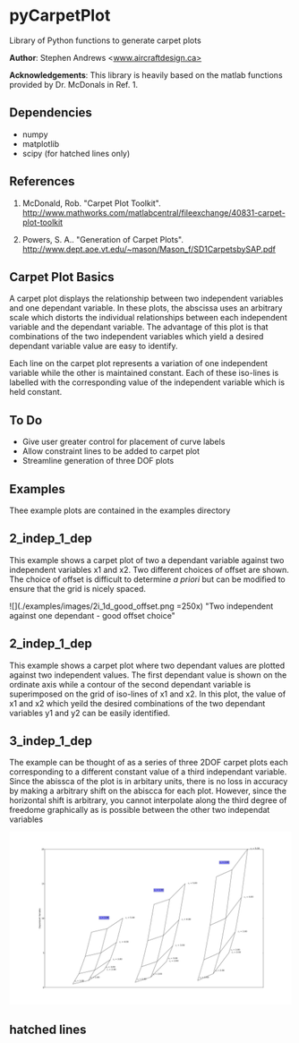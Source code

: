 pyCarpetPlot
============

Library of Python functions to generate carpet plots

**Author**: Stephen Andrews
			<www.aircraftdesign.ca>
			
**Acknowledgements**: This library is heavily based on the matlab functions provided by Dr. McDonals in Ref. 1.

Dependencies
------------

* numpy
* matplotlib
* scipy (for hatched lines only)


References
----------

1. McDonald, Rob. "Carpet Plot Toolkit". <http://www.mathworks.com/matlabcentral/fileexchange/40831-carpet-plot-toolkit>

2. Powers, S. A.. "Generation of Carpet Plots". <http://www.dept.aoe.vt.edu/~mason/Mason_f/SD1CarpetsbySAP.pdf>


Carpet Plot Basics
------------------

A carpet plot displays the relationship between two independent variables and one dependant variable. In these plots, the abscissa uses an arbitrary scale which distorts the individual relationships between each independent variable and the dependant variable. The advantage of this plot is that combinations of the two independent variables which yield a desired dependant variable value are easy to identify.

Each line on the carpet plot represents a variation of one independent variable while the other is maintained constant. Each of these iso-lines is labelled with the corresponding value of the independent variable which is held constant.

To Do
-----

- Give user greater control for placement of curve labels
- Allow constraint lines to be added to carpet plot 
- Streamline generation of three DOF plots


Examples
--------

Thee example plots are contained in the examples directory

2_indep_1_dep
-------------

This example shows a carpet plot of two a dependant variable against two independent variables x1 and x2. Two different choices of offset are shown. The choice of offset is difficult to determine *a priori* but can be modified to ensure that the grid is nicely spaced.

![](./examples/images/2i_1d_good_offset.png =250x)
"Two independent against one dependant - good offset choice"

<!-- ![](./examples/images/2i_1d_bad_offset.png "Two independent against one dependant - poor offset choice"  =250x) -->

2_indep_1_dep
-------------

This example shows a carpet plot where two dependant values are plotted against two independent values. The first dependant value is shown on the ordinate axis while a contour of the second dependant variable is superimposed on the grid of iso-lines of x1 and x2. In this plot, the value of x1 and x2 which yeild the desired combinations of the two dependant variables y1 and y2 can be easily identified.


3_indep_1_dep
-------------

The example can be thought of as a series of three 2DOF carpet plots each corresponding to a different constant value of a third independant variable. Since the abissca of the plot is in arbitary units, there is no loss in accuracy by making a arbitrary shift on the abiscca for each plot. However, since the horizontal shift is arbitrary, you cannot interpolate along the third degree of freedome graphically as is possible between the other two independat variables

![](./examples/images/3i_1d.png "Three independent variables against one dependant")

hatched lines
-------------